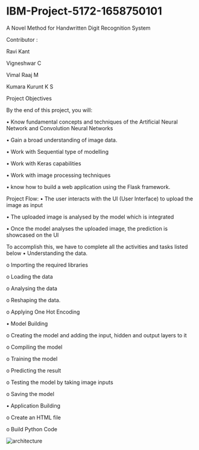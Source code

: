 # IBM-Project-5172-1658750101
A Novel Method for Handwritten Digit Recognition System

Contributor :

Ravi Kant

Vigneshwar C

Vimal Raaj M

Kumara Kurunt K S



Project Objectives

By the end of this project, you will:

•	Know fundamental concepts and techniques of the Artificial Neural Network and Convolution Neural Networks

•	Gain a broad understanding of image data.

•	Work with Sequential type of modelling

•	Work with Keras capabilities

•	Work with image processing techniques

•	know how to build a web application using the Flask framework.

Project Flow:
•	The user interacts with the UI (User Interface) to upload the image as input

•	The uploaded image is analysed by the model which is integrated

•	Once the model analyses the uploaded image, the prediction is showcased on the UI



To accomplish this, we have to complete all the activities and tasks listed below
•	Understanding the data.

o	Importing the required libraries

o	Loading the data

o	Analysing the data

o	Reshaping the data.

o	Applying One Hot Encoding


•	Model Building

o	 Creating the model and adding the input, hidden and output layers to it

o	Compiling the model

o	Training the model

o	 Predicting the result

o	Testing the model by taking image inputs

o	Saving the model


•	Application Building

o	Create an HTML file

o	Build Python Code

![architecture](https://user-images.githubusercontent.com/113790168/190867471-dd2aa38f-c5df-40eb-854b-0364deb0a4a4.png)


